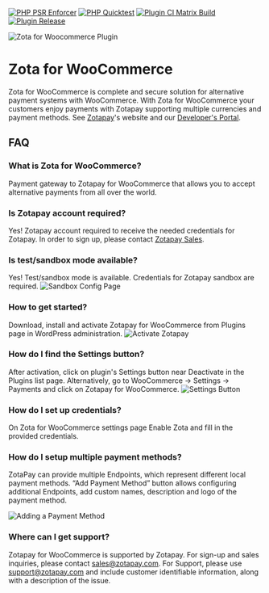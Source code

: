 [![PHP PSR Enforcer](https://github.com/zotapay/zota-for-woocommerce/actions/workflows/phpcs.yml/badge.svg)](https://github.com/zotapay/zota-for-woocommerce/actions/workflows/phpcs.yml)
[![PHP Quicktest](https://github.com/zotapay/zota-for-woocommerce/actions/workflows/php-quicktest.yml/badge.svg)](https://github.com/zotapay/zota-for-woocommerce/actions/workflows/php-quicktest.yml)
[![Plugin CI Matrix Build](https://github.com/zotapay/zota-for-woocommerce/actions/workflows/ci-matrix.yml/badge.svg)](https://github.com/zotapay/zota-for-woocommerce/actions/workflows/ci-matrix.yml)
[![Plugin Release](https://github.com/zotapay/zota-for-woocommerce/actions/workflows/plugin-release.yml/badge.svg)](https://github.com/zotapay/zota-for-woocommerce/actions/workflows/plugin-release.yml)

![Zota for Woocommerce Plugin](.wordpress.org/gh-zota-woo.jpg?raw=true "Zota for Woocommerce Plugin")

# Zota for WooCommerce

Zota for WooCommerce is complete and secure solution for alternative payment systems with WooCommerce. With Zota for WooCommerce your customers enjoy payments with Zotapay supporting multiple currencies and payment methods. See [Zotapay](https://zotapay.com)'s website and our [Developer's Portal](https://developers.zotapay.com/).

## FAQ

### What is Zota for WooCommerce?
Payment gateway to Zotapay for WooCommerce that allows you to accept alternative payments from all over the world.

### Is Zotapay account required?
Yes! Zotapay account required to receive the needed credentials for Zotapay. In order to sign up, please contact [Zotapay Sales](https://zotapay.com/contact/).

### Is test/sandbox mode available?
Yes! Test/sandbox mode is available. Credentials for Zotapay sandbox are required.
![Sandbox Config Page](.wordpress.org/screenshot-1.png?raw=true "Sandbox Config")

### How to get started?
Download, install and activate Zotapay for WooCommerce from Plugins page in WordPress administration.
![Activate Zotapay](.wordpress.org/screenshot-2.png?raw=true "Activate Zotapay Plugin")

### How do I find the Settings button?
After activation, click on plugin's Settings button near Deactivate in the Plugins list page. Alternatively, go to WooCommerce -> Settings -> Payments and click on Zotapay for WooCommerce.
![Settings Button](.wordpress.org/screenshot-3.png?raw=true "Settings Button")

### How do I set up credentials?
On Zota for WooCommerce settings page Enable Zota and fill in the provided credentials.

### How do I setup multiple payment methods?
ZotaPay can provide multiple Endpoints, which represent different local payment methods. “Add Payment Method” button allows configuring additional Endpoints, add custom names, description and logo of the payment method.

![Adding a Payment Method](.wordpress.org/screenshot-4.png?raw=true "Adding a Payment Method")

### Where can I get support?
Zotapay for WooCommerce is supported by Zotapay. For sign-up and sales inquiries, please contact sales@zotapay.com. For Support, please use support@zotapay.com and include customer identifiable information, along with a description of the issue.

